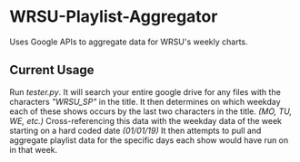 # WRSU-Playlist-Aggregator
Uses Google APIs to aggregate data for WRSU's weekly charts.

## Current Usage
Run *tester.py*. It will search your entire google drive for any files with the characters *"WRSU_SP"* in the title.
It then determines on which weekday each of these shows occurs by the last two characters in the title. *(MO, TU, WE, etc.)*
Cross-referencing this data with the weekday data of the week starting on a hard coded date *(01/01/19)* 
It then attempts to pull and aggregate playlist data for the specific days each show would have run on in that week.